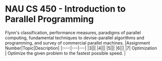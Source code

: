 # NAU CS 450 - Introduction to Parallel Programming
Flynn's classification, performance measures, paradigms of parallel computing, fundamental techniques to devise-parallel algorithms and programming, and survey of commercial parallel machines.
|Assignment Number|Topic|Description|
|:---:|---|---|
|3|||
|4|||
|5|||
|6|||
|7| Optimization | Optimize the given problem to the fastest possible speed. |
